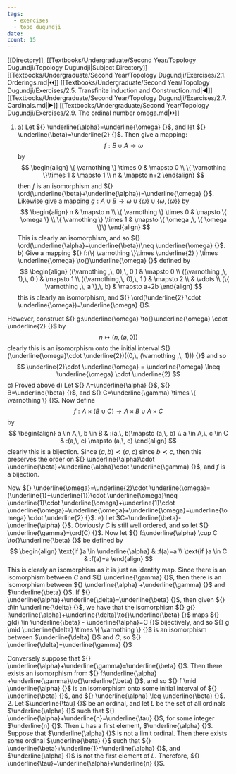 ```yaml
---
tags:
  - exercises
  - topo_dugundji
date: 
count: 15
---
```

[[Directory]], [[Textbooks/Undergraduate/Second Year/Topology Dugundji/Topology Dugundji|Subject Directory]]
[[Textbooks/Undergraduate/Second Year/Topology Dugundji/Exercises/2.1. Orderings.md|🞀🞀]] [[Textbooks/Undergraduate/Second Year/Topology Dugundji/Exercises/2.5. Transfinite induction and Construction.md|◀]] [[Textbooks/Undergraduate/Second Year/Topology Dugundji/Exercises/2.7. Cardinals.md|▶]] [[Textbooks/Undergraduate/Second Year/Topology Dugundji/Exercises/2.9. The ordinal number omega.md|🞂🞂]]
1. a)
Let ${} \underline{\alpha}=\underline{\omega} {}$, and let ${} \underline{\beta}=\underline{2} {}$. Then give a mapping:
$$
f:B\cup A\to{}\omega
$$
by 
$$
\begin{align}
\{ \varnothing  \} \times  0 &   \mapsto 0  \\
\{ \varnothing  \}\times 1   & \mapsto 1 \\
n  & \mapsto n+2
 \end{align}
$$
then ${} f {}$ is an isomorphism and ${} \ord(\underline{\beta}+\underline{\alpha})=\underline{\omega} {}$. Likewise give a mapping ${} g: A \cup B\to{} \omega \cup \{ \omega \} \cup \{ \omega,\, \{ \omega \} \} {}$ by
$$
\begin{align}
 n  & \mapsto   n \\
\{ \varnothing  \} \times 0 & \mapsto  \{ \omega \} \\
\{ \varnothing  \} \times  1 &  \mapsto  \{ \omega ,\, \{ \omega \}\} 
 \end{align}
$$
This is clearly an isomorphism, and so ${} \ord(\underline{\alpha}+\underline{\beta})\neq  \underline{\omega} {}$.
b)
Give a mapping ${} f:(\{ \varnothing  \}\times  \underline{2} ) \times  \underline{\omega} \to{}\underline{\omega} {}$ defined by
$$
\begin{align}
 ((\varnothing ,\, 0),\, 0 ) &  \mapsto   0 \\
((\varnothing ,\, 1),\, 0 )  & \mapsto 1 \\
((\varnothing,\,  0),\, 1 )  &  \mapsto 2 \\
 & \vdots  \\
(\{ \varnothing ,\, a \},\, b)  & \mapsto a+2b
 \end{align}
$$
this is clearly an isomorphism, and ${} \ord(\underline{2} \cdot \underline{\omega})=\underline{\omega} {}$. 

However, construct ${} g:\underline{\omega} \to{}\underline{\omega} \cdot \underline{2} {}$ by
$$
n\mapsto (n,\, (\varnothing ,\, 0))
$$
clearly this is an isomorphism onto the initial interval ${} (\underline{\omega}\cdot \underline{2})((0,\, (\varnothing ,\, 1))) {}$ and so 
$$
\underline{2}\cdot \underline{\omega} = \underline{\omega} \lneq  \underline{\omega} \cdot \underline{2}
$$
c)
Proved above
d)
Let ${} A=\underline{\alpha} {}$, ${} B=\underline{\beta} {}$, and ${} C=\underline{\gamma} \times  \{ \varnothing  \} {}$. Now define
$$
f:A \times (B \cup C)\to{}A\times B \cup A \times  C
$$
by
$$
\begin{align}
 a \in A,\, b \in B & :(a,\, b)\mapsto (a,\, b)   \\
a \in A,\, c \in C & :(a,\, c) \mapsto (a,\, c)
 \end{align}
$$
clearly this is a bijection. Since ${} (a,\, b) \prec (a,\, c) {}$ since ${} b \prec c {}$, then this preserves the order on ${} \underline{\alpha}\cdot \underline{\beta}+\underline{\alpha}\cdot \underline{\gamma} {}$, and $f$ is a bijection.

Now ${} \underline{\omega}=\underline{2}\cdot \underline{\omega}=(\underline{1}+\underline{1})\cdot \underline{\omega}\neq \underline{1}\cdot \underline{\omega}+\underline{1}\cdot \underline{\omega}=\underline{\omega}+\underline{\omega}=\underline{\omega} \cdot \underline{2} {}$.
e)
Let $C=\underline{\beta}-\underline{\alpha} {}$. Obviously $C {}$ is still well ordered, and so let ${} \underline{\gamma}=\ord(C) {}$. Now let ${} f:\underline{\alpha} \cup  C \to{}\underline{\beta} {}$ be defined by
$$
\begin{align}
 \text{if }a \in \underline{\alpha} & :f(a)=a   \\
\text{if }a \in C & :f(a)=a
 \end{align}
$$
This is clearly an isomorphism as it is just an identity map. Since there is an isomorphism between ${} C$ and ${} \underline{\gamma} {}$, then there is an isomorphism between ${} \underline{\alpha} +\underline{\gamma} {}$ and $\underline{\beta} {}$. If ${} \underline{\alpha}+\underline{\delta}=\underline{\beta} {}$, then given ${} d\in \underline{\delta} {}$, we have that the isomorphism ${} g{} :\underline{\alpha}+\underline{\delta}\to{}\underline{\beta} {}$ maps ${} g(d) \in \underline{\beta} - \underline{\alpha}=C {}$ bijectively, and so ${} g \mid \underline{\delta} \times \{ \varnothing  \} {}$ is an isomorphism between $\underline{\delta} {}$ and $C$, so ${} \underline{\delta}=\underline{\gamma} {}$

Conversely suppose that ${} \underline{\alpha}+\underline{\gamma}=\underline{\beta} {}$. Then there exists an isomorphism from ${} f:\underline{\alpha} +\underline{\gamma}\to{}\underline{\beta} {}$, and so ${} f \mid  \underline{\alpha} {}$ is an isomorphism onto some initial interval of ${} \underline{\beta} {}$, and ${} \underline{\alpha} \leq \underline{\beta} {}$.
2. 
Let $\underline{\tau} {}$ be an ordinal, and let ${} L {}$ be the set of all ordinals $\underline{\alpha} {}$ such that ${} \underline{\alpha}+\underline{n}=\underline{\tau} {}$, for some integer $\underline{n} {}$. Then $L$ has a first element, $\underline{\alpha} {}$. Suppose that $\underline{\alpha} {}$ is not a limit ordinal. Then there exists some ordinal $\underline{\beta} {}$ such that ${} \underline{\beta}+\underline{1}=\underline{\alpha} {}$, and $\underline{\alpha} {}$ is not the first element of ${} L {}$. Therefore, ${} \underline{\tau}=\underline{\alpha}+\underline{n} {}$.
